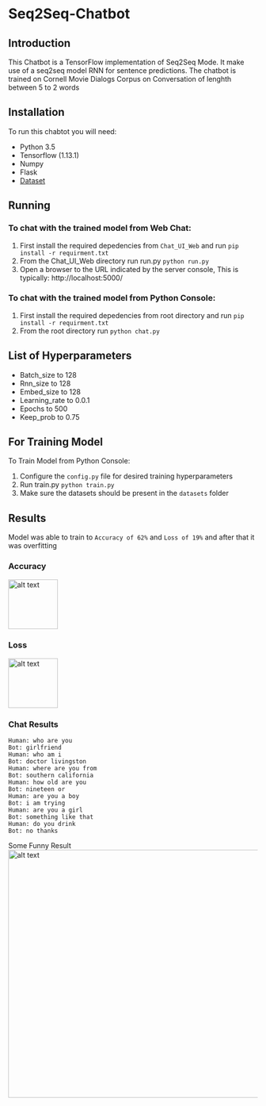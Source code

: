 # Seq2Seq-Chatbot

## Introduction
This Chatbot is a TensorFlow implementation of Seq2Seq Mode. It make use of a seq2seq model RNN for sentence predictions. The chatbot is trained on Cornell Movie Dialogs Corpus on Conversation of lenghth between 5 to 2 words

## Installation
To run this chabtot you will need:
* Python 3.5 
* Tensorflow (1.13.1)
* Numpy
* Flask
* [Dataset](http://www.cs.cornell.edu/~cristian/data/cornell_movie_dialogs_corpus.zip)

## Running
### To chat with the trained model from Web Chat:
1. First install the required depedencies from `Chat_UI_Web` and run 
`pip install -r requirment.txt`
2. From the Chat_UI_Web directory run run.py
`python run.py`
3. Open a browser to the URL indicated by the server console, This is typically: http://localhost:5000/

### To chat with the trained model from Python Console:
1. First install the required depedencies from root directory and run 
`pip install -r requirment.txt`
2. From the root directory run 
`python chat.py`

## List of Hyperparameters
* Batch_size to 128
* Rnn_size to 128
* Embed_size to 128
* Learning_rate to 0.0.1
* Epochs to 500
* Keep_prob to 0.75

## For Training Model 
To Train Model from Python Console:
1. Configure the `config.py` file for desired training hyperparameters
2. Run train.py
`python train.py`
3. Make sure the datasets should be present in the `datasets` folder

## Results
Model was able to train to `Accuracy of 62%` and `Loss of 19%` and after that it was overfitting

### Accuracy
<img src="https://github.com/karma9874/Seq2Seq-Chatbot/Images/Accuracy.jpg" alt="alt text" width="100" height="100">

### Loss
<img src="https://github.com/karma9874/Seq2Seq-Chatbot/Images/Loss.jpg" alt="alt text" width="100" height="100">

### Chat Results
```
Human: who are you
Bot: girlfriend
Human: who am i
Bot: doctor livingston
Human: where are you from
Bot: southern california
Human: how old are you
Bot: nineteen or
Human: are you a boy
Bot: i am trying
Human: are you a girl
Bot: something like that
Human: do you drink
Bot: no thanks
```
Some Funny Result
<img src="https://github.com/karma9874/Seq2Seq-Chatbot/Images/Result.jpg" alt="alt text" width="850" height="500">




